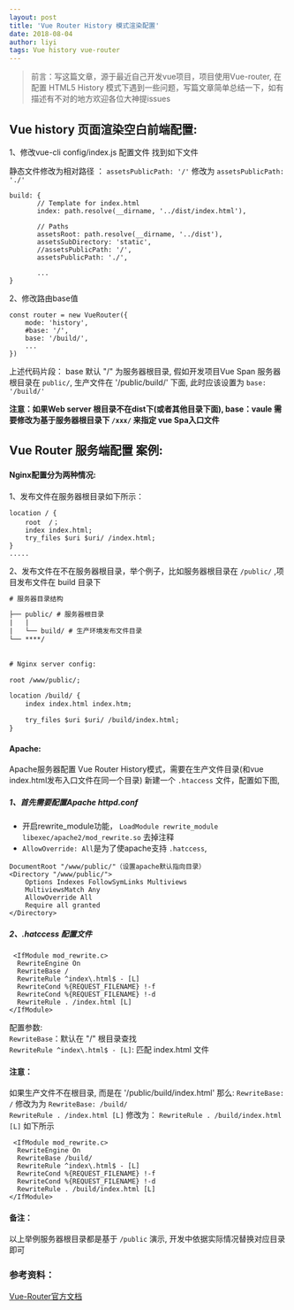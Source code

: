 ```yaml
---
layout: post
title: 'Vue Router History 模式渲染配置'
date: 2018-08-04
author: liyi
tags: Vue history vue-router
---
```



>前言：写这篇文章，源于最近自己开发vue项目，项目使用Vue-router, 在配置 HTML5 History 模式下遇到一些问题，写篇文章简单总结一下，如有描述有不对的地方欢迎各位大神提issues 


## Vue history 页面渲染空白前端配置:

1、修改vue-cli config/index.js 配置文件 找到如下文件

静态文件修改为相对路径 ： `assetsPublicPath: '/'` 修改为 `assetsPublicPath: './'` 
 ```code
 build: {
        // Template for index.html
        index: path.resolve(__dirname, '../dist/index.html'),

        // Paths
        assetsRoot: path.resolve(__dirname, '../dist'),
        assetsSubDirectory: 'static',
        //assetsPublicPath: '/',
        assetsPublicPath: './',
        
        ...
}
 ```

2、修改路由base值

```code
const router = new VueRouter({
    mode: 'history',
    #base: '/',    
    base: '/build/',   
    ...
})
```
上述代码片段： base 默认 "/" 为服务器根目录,  假如开发项目Vue Span 服务器根目录在  `public/`, 生产文件在 '/public/build/' 下面, 
此时应该设置为 `base: '/build/' `

**注意：如果Web server 根目录不在dist下(或者其他目录下面), base：vaule 需要修改为基于服务器根目录下  `/xxx/` 来指定 vue Spa入口文件**


## Vue Router 服务端配置 案例:

#### Nginx配置分为两种情况:

1、发布文件在服务器根目录如下所示：
``` code
location / {
    root  /；
    index index.html;
    try_files $uri $uri/ /index.html;
}
.....
``` 

2、发布文件在不在服务器根目录，举个例子，比如服务器根目录在 `/public/` ,项目发布文件在 build 目录下

```	html
# 服务器目录结构

├── public/ # 服务器根目录
|   |
|   └── build/ # 生产环境发布文件目录
└── ****/ 
    
    
# Nginx server config:

root /www/public/;

location /build/ {
    index index.html index.htm;

    try_files $uri $uri/ /build/index.html;
}
```

#### Apache:
Apache服务器配置 Vue Router History模式，需要在生产文件目录(和vue index.html发布入口文件在同一个目录) 新建一个 `.htaccess` 文件，配置如下图,

##### 1、首先需要配置Apache httpd.conf 
* 开启rewrite_module功能， `LoadModule rewrite_module libexec/apache2/mod_rewrite.so` 去掉注释
* `AllowOverride: All`是为了使apache支持 `.hatccess`,

```code
DocumentRoot "/www/public/"（设置apache默认指向目录）
<Directory "/www/public/">
    Options Indexes FollowSymLinks Multiviews
    MultiviewsMatch Any
    AllowOverride All
    Require all granted
</Directory>
```

##### 2、**.hatccess 配置文件**

```code
 <IfModule mod_rewrite.c>
  RewriteEngine On
  RewriteBase /
  RewriteRule ^index\.html$ - [L]
  RewriteCond %{REQUEST_FILENAME} !-f
  RewriteCond %{REQUEST_FILENAME} !-d
  RewriteRule . /index.html [L]
</IfModule>
```

配置参数:  
`RewriteBase`：默认在 "/" 根目录查找  
`RewriteRule ^index\.html$ - [L]`: 匹配 index.html 文件

#### 注意：
如果生产文件不在根目录, 而是在 '/public/build/index.html' 那么:
`RewriteBase: /` 修改为为 `RewriteBase: /build/`  
`RewriteRule . /index.html [L]` 修改为： `RewriteRule . /build/index.html [L]` 如下所示

```code
 <IfModule mod_rewrite.c>
  RewriteEngine On
  RewriteBase /build/
  RewriteRule ^index\.html$ - [L]
  RewriteCond %{REQUEST_FILENAME} !-f
  RewriteCond %{REQUEST_FILENAME} !-d
  RewriteRule . /build/index.html [L]
</IfModule>
```

#### 备注：
以上举例服务器根目录都是基于 `/public` 演示, 开发中依据实际情况替换对应目录即可


### 参考资料：

[Vue-Router官方文档](https://router.vuejs.org/zh/guide/essentials/history-mode.html)



















